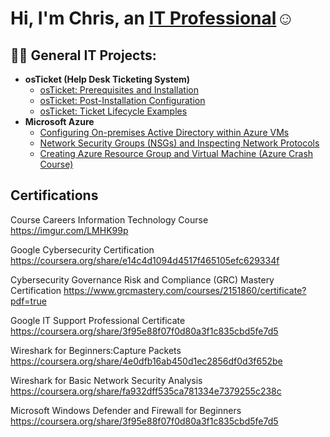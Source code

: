 <h1>Hi, I'm Chris, an <a href="https://linkedin.com/in/christopher-winn-14102a286">IT Professional</a>☺</h1>

<h2>👨‍💻 General IT Projects:</h2>

- <b>osTicket (Help Desk Ticketing System)</b>
  - [osTicket: Prerequisites and Installation](https://github.com/winn1982/osticket-prereqs)
  - [osTicket: Post-Installation Configuration](https://github.com/winn1982/post-install-config)
  - [osTicket: Ticket Lifecycle Examples](https://github.com/winn1982/ticket-lifecycle)
- <b>Microsoft Azure</b>
  - [Configuring On-premises Active Directory within Azure VMs](https://github.com/winn1982/configure-ad)
  - [Network Security Groups (NSGs) and Inspecting Network Protocols](https://github.com/winn1982/azure-network-protocols)
  - [Creating Azure Resource Group and Virtual Machine (Azure Crash Course)](https://github.com/winn1982/azure-crash-course)
<h2> Certifications </h2>

Course Careers Information Technology Course https://imgur.com/LMHK99p

Google Cybersecurity Certification https://coursera.org/share/e14c4d1094d4517f465105efc629334f

Cybersecurity Governance Risk and Compliance (GRC) Mastery Certification https://www.grcmastery.com/courses/2151860/certificate?pdf=true

Google IT Support Professional Certificate https://coursera.org/share/3f95e88f07f0d80a3f1c835cbd5fe7d5

Wireshark for Beginners:Capture Packets https://coursera.org/share/4e0dfb16ab450d1ec2856df0d3f652be

Wireshark for Basic Network Security Analysis https://coursera.org/share/fa932dff535ca781334e7379255c238c 

Microsoft Windows Defender and Firewall for Beginners https://coursera.org/share/3f95e88f07f0d80a3f1c835cbd5fe7d5












